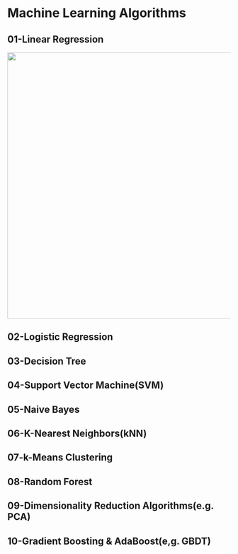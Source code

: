 # __Machine Learning Algorithms__

## __01-Linear Regression__
<img src='' height=600 width=800>


## __02-Logistic Regression__

## __03-Decision Tree__

## __04-Support Vector Machine(SVM)__


## __05-Naive Bayes__

## __06-K-Nearest Neighbors(kNN)__

## __07-k-Means Clustering__
## __08-Random Forest__
## __09-Dimensionality Reduction Algorithms(e.g. PCA)__

## __10-Gradient Boosting & AdaBoost(e,g. GBDT)__


